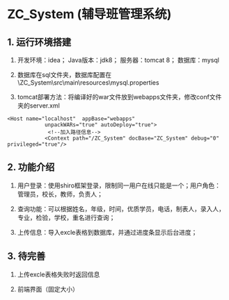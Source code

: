 # ZC_System (辅导班管理系统)

## 1. 运行环境搭建

1. 开发环境：idea；  Java版本：jdk8； 服务器：tomcat 8； 数据库：mysql

2. 数据库在sql文件夹，数据库配置在 \ZC_System\src\main\resources\mysql.properties

3. tomcat部署方法：将编译好的war文件放到webapps文件夹，修改conf文件夹的server.xml
```
<Host name="localhost"  appBase="webapps"
            unpackWARs="true" autoDeploy="true">
			 <!--加入路径信息-->
		    <Context path="/ZC_System" docBase="ZC_System" debug="0" privileged="true"/>
```
## 2. 功能介绍

1. 用户登录：使用shiro框架登录，限制同一用户在线只能是一个；用户角色：管理员，校长，教师，负责人；

2. 查询功能：可以根据姓名，年级，时间，优质学员，电话，制表人，录入人，专业，检验，学校，重名进行查询；

3. 上传信息：导入excle表格到数据库，并通过进度条显示后台进度；

 
## 3. 待完善

1. 上传excle表格失败时返回信息

2. 前端界面（固定大小）